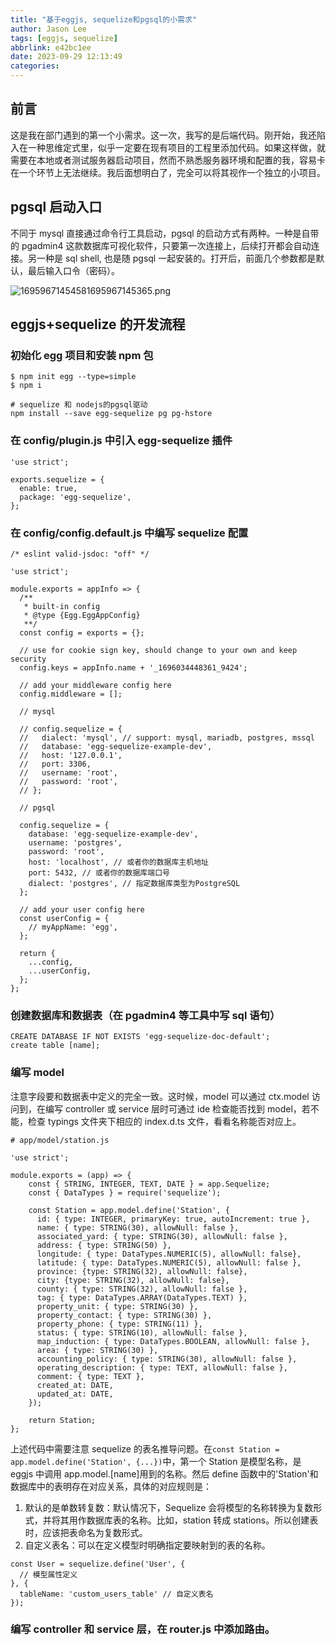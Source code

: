 ```yaml
---
title: "基于eggjs, sequelize和pgsql的小需求"
author: Jason Lee
tags: [eggjs, sequelize]
abbrlink: e42bc1ee
date: 2023-09-29 12:13:49
categories:
---
```


## 前言

这是我在部门遇到的第一个小需求。这一次，我写的是后端代码。刚开始，我还陷入在一种思维定式里，似乎一定要在现有项目的工程里添加代码。如果这样做，就需要在本地或者测试服务器启动项目，然而不熟悉服务器环境和配置的我，容易卡在一个环节上无法继续。我后面想明白了，完全可以将其视作一个独立的小项目。

## pgsql 启动入口

不同于 mysql 直接通过命令行工具启动，pgsql 的启动方式有两种。一种是自带的 pgadmin4 这款数据库可视化软件，只要第一次连接上，后续打开都会自动连接。另一种是 sql shell, 也是随 pgsql 一起安装的。打开后，前面几个参数都是默认，最后输入口令（密码）。

![16959671454581695967145365.png](https://cdn.jsdelivr.net/gh/li199-code/blog-imgs@main/16959671454581695967145365.png)

## eggjs+sequelize 的开发流程

### 初始化 egg 项目和安装 npm 包

```
$ npm init egg --type=simple
$ npm i

# sequelize 和 nodejs的pgsql驱动
npm install --save egg-sequelize pg pg-hstore
```

### 在 config/plugin.js 中引入 egg-sequelize 插件

```
'use strict';

exports.sequelize = {
  enable: true,
  package: 'egg-sequelize',
};
```

### 在 config/config.default.js 中编写 sequelize 配置

```
/* eslint valid-jsdoc: "off" */

'use strict';

module.exports = appInfo => {
  /**
   * built-in config
   * @type {Egg.EggAppConfig}
   **/
  const config = exports = {};

  // use for cookie sign key, should change to your own and keep security
  config.keys = appInfo.name + '_1696034448361_9424';

  // add your middleware config here
  config.middleware = [];

  // mysql

  // config.sequelize = {
  //   dialect: 'mysql', // support: mysql, mariadb, postgres, mssql
  //   database: 'egg-sequelize-example-dev',
  //   host: '127.0.0.1',
  //   port: 3306,
  //   username: 'root',
  //   password: 'root',
  // };

  // pgsql

  config.sequelize = {
    database: 'egg-sequelize-example-dev',
    username: 'postgres',
    password: 'root',
    host: 'localhost', // 或者你的数据库主机地址
    port: 5432, // 或者你的数据库端口号
    dialect: 'postgres', // 指定数据库类型为PostgreSQL
  };

  // add your user config here
  const userConfig = {
    // myAppName: 'egg',
  };

  return {
    ...config,
    ...userConfig,
  };
};

```

### 创建数据库和数据表（在 pgadmin4 等工具中写 sql 语句）

```
CREATE DATABASE IF NOT EXISTS 'egg-sequelize-doc-default';
create table [name];
```

### 编写 model

注意字段要和数据表中定义的完全一致。这时候，model 可以通过 ctx.model 访问到，在编写 controller 或 service 层时可通过 ide 检查能否找到 model，若不能，检查 typings 文件夹下相应的 index.d.ts 文件，看看名称能否对应上。

```
# app/model/station.js

'use strict';

module.exports = (app) => {
	const { STRING, INTEGER, TEXT, DATE } = app.Sequelize;
	const { DataTypes } = require('sequelize');

    const Station = app.model.define('Station', {
      id: { type: INTEGER, primaryKey: true, autoIncrement: true },
      name: { type: STRING(30), allowNull: false },
      associated_yard: { type: STRING(30), allowNull: false },
      address: { type: STRING(50) },
      longitude: { type: DataTypes.NUMERIC(5), allowNull: false},
      latitude: { type: DataTypes.NUMERIC(5), allowNull: false },
      province: {type: STRING(32), allowNull: false},
      city: {type: STRING(32), allowNull: false},
      county: { type: STRING(32), allowNull: false },
      tag: { type: DataTypes.ARRAY(DataTypes.TEXT) },
      property_unit: { type: STRING(30) },
      property_contact: { type: STRING(30) },
      property_phone: { type: STRING(11) },
      status: { type: STRING(10), allowNull: false },
      map_induction: { type: DataTypes.BOOLEAN, allowNull: false },
      area: { type: STRING(30) },
      accounting_policy: { type: STRING(30), allowNull: false },
      operating_description: { type: TEXT, allowNull: false },
      comment: { type: TEXT },
      created_at: DATE,
      updated_at: DATE,
    });

    return Station;
};
```

上述代码中需要注意 sequelize 的表名推导问题。在`const Station = app.model.define('Station', {...})`中，第一个 Station 是模型名称，是 eggjs 中调用 app.model.[name]用到的名称。然后 define 函数中的'Station'和数据库中的表明存在对应关系，具体的对应规则是：

1. 默认的是单数转复数：默认情况下，Sequelize 会将模型的名称转换为复数形式，并将其用作数据库表的名称。比如，station 转成 stations。所以创建表时，应该把表命名为复数形式。
2. 自定义表名：可以在定义模型时明确指定要映射到的表的名称。

```
const User = sequelize.define('User', {
  // 模型属性定义
}, {
  tableName: 'custom_users_table' // 自定义表名
});
```

### 编写 controller 和 service 层，在 router.js 中添加路由。
